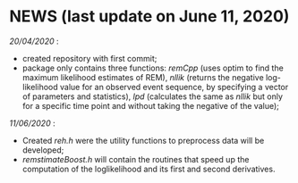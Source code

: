 # NEWS (last update on June 11, 2020)

_20/04/2020_ :
* created repository with first commit;
* package only contains three functions: _remCpp_ (uses optim to find the maximum likelihood estimates of REM),
_nllik_ (returns the negative log-likelihood value for an observed event sequence, by specifying a vector of parameters and statistics),
_lpd_ (calculates the same as _nllik_ but only for a specific time point and without taking the negative of the value);

_11/06/2020_ :
* Created _reh.h_ were the utility functions to preprocess data will be developed;
* _remstimateBoost.h_ will contain the routines that speed up the computation of the loglikelihood and its first and second derivatives.
